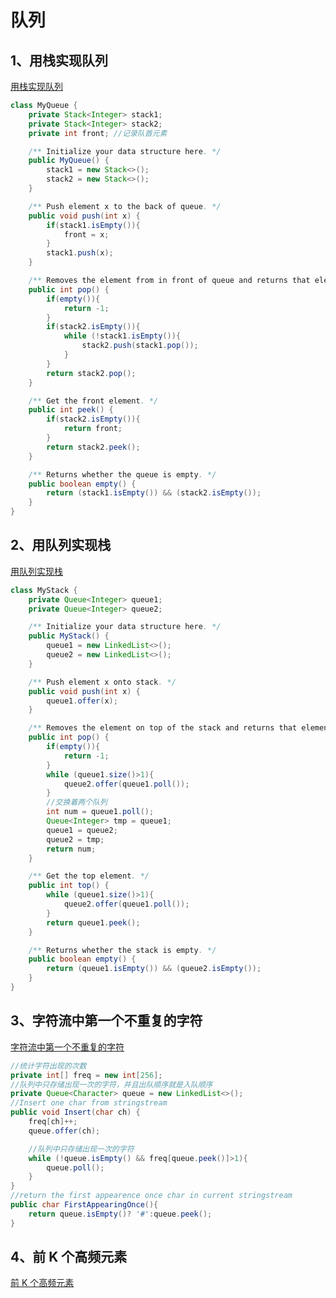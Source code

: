 # 队列

## 1、用栈实现队列

[用栈实现队列](https://leetcode-cn.com/problems/implement-queue-using-stacks/)

```java
class MyQueue {
    private Stack<Integer> stack1;
    private Stack<Integer> stack2;
    private int front; //记录队首元素

    /** Initialize your data structure here. */
    public MyQueue() {
        stack1 = new Stack<>();
        stack2 = new Stack<>();
    }

    /** Push element x to the back of queue. */
    public void push(int x) {
        if(stack1.isEmpty()){
            front = x;
        }
        stack1.push(x);
    }

    /** Removes the element from in front of queue and returns that element. */
    public int pop() {
        if(empty()){
            return -1;
        }
        if(stack2.isEmpty()){
            while (!stack1.isEmpty()){
                stack2.push(stack1.pop());
            }
        }
        return stack2.pop();
    }

    /** Get the front element. */
    public int peek() {
        if(stack2.isEmpty()){
            return front;
        }
        return stack2.peek();
    }

    /** Returns whether the queue is empty. */
    public boolean empty() {
        return (stack1.isEmpty()) && (stack2.isEmpty());
    }
}
```



## 2、用队列实现栈

[用队列实现栈](https://leetcode-cn.com/problems/implement-stack-using-queues/)

```java
class MyStack {
    private Queue<Integer> queue1;
    private Queue<Integer> queue2;

    /** Initialize your data structure here. */
    public MyStack() {
        queue1 = new LinkedList<>();
        queue2 = new LinkedList<>();
    }

    /** Push element x onto stack. */
    public void push(int x) {
        queue1.offer(x);
    }

    /** Removes the element on top of the stack and returns that element. */
    public int pop() {
        if(empty()){
            return -1;
        }
        while (queue1.size()>1){
            queue2.offer(queue1.poll());
        }
        //交换着两个队列
        int num = queue1.poll();
        Queue<Integer> tmp = queue1;
        queue1 = queue2;
        queue2 = tmp;
        return num;
    }

    /** Get the top element. */
    public int top() {
        while (queue1.size()>1){
            queue2.offer(queue1.poll());
        }
        return queue1.peek();
    }

    /** Returns whether the stack is empty. */
    public boolean empty() {
        return (queue1.isEmpty()) && (queue2.isEmpty());
    }
}
```



## 3、字符流中第一个不重复的字符

[字符流中第一个不重复的字符](https://www.nowcoder.com/practice/00de97733b8e4f97a3fb5c680ee10720?tpId=13&tqId=11207&tPage=1&rp=1&ru=/ta/coding-interviews&qru=/ta/coding-interviews/question-ranking)

```java
//统计字符出现的次数
private int[] freq = new int[256];
//队列中只存储出现一次的字符，并且出队顺序就是入队顺序
private Queue<Character> queue = new LinkedList<>();
//Insert one char from stringstream
public void Insert(char ch) {
    freq[ch]++;
    queue.offer(ch);

    //队列中只存储出现一次的字符
    while (!queue.isEmpty() && freq[queue.peek()]>1){
        queue.poll();
    }
}
//return the first appearence once char in current stringstream
public char FirstAppearingOnce(){
    return queue.isEmpty()? '#':queue.peek();
}
```



## 4、前 K 个高频元素

[前 K 个高频元素](https://leetcode-cn.com/problems/top-k-frequent-elements/)

```java

```



